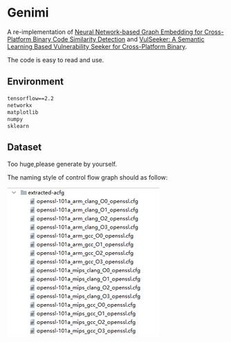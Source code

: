 # Genimi
 A re-implementation of [Neural Network-based Graph Embedding for Cross-Platform Binary Code Similarity Detection]() and [VulSeeker: A Semantic Learning Based Vulnerability Seeker for
Cross-Platform Binary]().

The code is easy to read and use.
## Environment
```buildoutcfg
tensorflow==2.2 
networkx
matplotlib
numpy
sklearn
```
## Dataset
Too huge,please generate by yourself.

The naming style of control flow graph should as follow:

![](dataset.png)